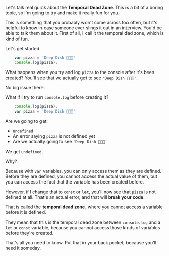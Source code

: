 Let's talk real quick about the **Temporal Dead Zone**. This is a bit of a boring topic, so I'm going to try and make it really fun for you. 

This is something that you probably won't come across too often, but it's helpful to know in case someone ever slings it out in an interview. You'd be able to talk them about it. First of all, I call it the temporal dad zone, which is kind of fun.

Let's get started.

```js
    var pizza = 'Deep Dish 🍕🍕🍕'
    console.log(pizza);
```

What happens when you try and log `pizza` to the console after it's been created? You'll see that we actually get to see `'Deep Dish 🍕🍕🍕'`. 

No big issue there.

What if I try to run `console.log` before creating it? 

```js
    console.log(pizza);
    var pizza = 'Deep Dish 🍕🍕🍕'
```

Are we going to get: 

-  `Undefined` 
-  An error saying `pizza` is not defined yet
-  Are we actually going to see `'Deep Dish 🍕🍕🍕'` 

We get `undefined`. 

Why? 

Because with `var` variables, you can only access them as they are defined. Before they are defined, you cannot access the actual value of them, but you can access the fact that the variable has been created before.

However, if I change that to `const` or `let`, you'll now see that `pizza` is not defined at all. That's an actual error, and that will **break your code**. 

That is called the **temporal dead zone**, where you cannot access a variable before it is defined. 

They mean that this is the temporal dead zone between `console.log` and a `let` or `const` variable, because you cannot access those kinds of variables before they're created.

That's all you need to know. Put that in your back pocket, because you'll need it someday.